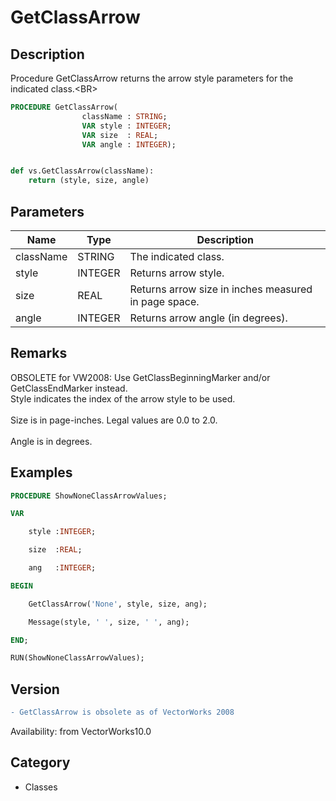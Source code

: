 # GetClassArrow

## Description
Procedure GetClassArrow returns the arrow style parameters for the indicated class.&lt;BR&gt;


```pascal
PROCEDURE GetClassArrow(
				className : STRING;
				VAR style : INTEGER;
				VAR size  : REAL;
				VAR angle : INTEGER);
```

```python

def vs.GetClassArrow(className):
    return (style, size, angle)
```

## Parameters
|Name|Type|Description|
|---|---|---|
|className|STRING|The indicated class.|
|style|INTEGER|Returns arrow style.|
|size|REAL|Returns arrow size in inches measured in page space.|
|angle|INTEGER|Returns arrow angle (in degrees).|

## Remarks
OBSOLETE for VW2008: Use GetClassBeginningMarker and/or GetClassEndMarker instead.<BR>
Style indicates the index of the arrow style to be used.<BR>
<BR>
Size is in page-inches. Legal values are 0.0 to 2.0.<BR>
<BR>
Angle is in degrees.

## Examples
```pascal
PROCEDURE ShowNoneClassArrowValues;

VAR

	style :INTEGER;

	size  :REAL;

	ang   :INTEGER;

BEGIN

	GetClassArrow('None', style, size, ang);

	Message(style, ' ', size, ' ', ang);

END;

RUN(ShowNoneClassArrowValues);
```

## Version
```diff
- GetClassArrow is obsolete as of VectorWorks 2008
```

Availability: from VectorWorks10.0
## Category
* Classes

